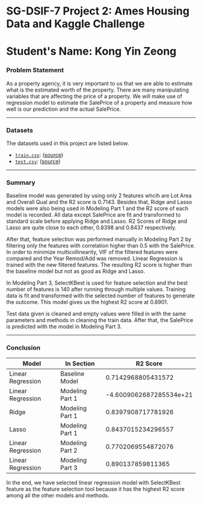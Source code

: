 # SG-DSIF-7 Project 2: Ames Housing Data and Kaggle Challenge
# Student's Name: Kong Yin Zeong

### Problem Statement

As a property agency, it is very important to us that we are able to estimate what is the estimated worth of the property. There are many manipulating variables that are affecting the price of a property. We will make use of regression model to estimate the SalePrice of a property and measure how well is our prediction and the actual SalePrice.

---

### Datasets

The datasets used in this project are listed below.

* [`train.csv`](./datasets/train.csv): ([source](https://www.kaggle.com/competitions/dsi-us-11-project-2-regression-challenge/data?select=train.csv))
* [`test.csv`](./datasets/test.csv): ([source](https://www.kaggle.com/competitions/dsi-us-11-project-2-regression-challenge/data?select=test.csv))

---

### Summary

Baseline model was generated by using only 2 features whcih are Lot Area and Overall Qual and the R2 score is 0.7143.
Besides that, Ridge and Lasso models were also being used in Modeling Part 1 and the R2 score of each model is recorded. All data except SalePrice are fit and transformed to standard scale before applying Ridge and Lasso. R2 Scores of Ridge and Lasso are quite close to each other, 0.8398 and 0.8437 respectively.

After that, feature selection was performed manually in Modeling Part 2 by filtering only the features with correlation higher than 0.5 with the SalePrice. In order to minimize multicollinearity, VIF of the filtered features were compared and the Year Remod/Add was removed. Linear Regression is trained with the new filtered features. The resulting R2 score is higher than the baseline model but not as good as Ridge and Lasso.

In Modeling Part 3, SelectKBest is used for feature selection and the best number of features is 140 after running through multiple values. Training data is fit and transformed with the selected number of features to generate the outcome. This model gives us the highest R2 score at 0.8901.

Test data given is cleaned and empty values were filled in with the same parameters and methods in cleaning the train data. After that, the SalePrice is predicted with the model in Modeling Part 3.

---

### Conclusion

|Model|In Section|R2 Score|
|---|---|---|
|Linear Regression|Baseline Model|0.7142968805431572|
|Linear Regression|Modeling Part 1|-4.6009062687285534e+21|
|Ridge|Modeling Part 1|0.8397908717781926|
|Lasso|Modeling Part 1|0.8437015234296557|
|Linear Regression|Modeling Part 2|0.7702069554872076|
|Linear Regression|Modeling Part 3|0.890137859811365|

In the end, we have selected linear regression model with SelectKBest feature as the feature selection tool because it has the highest R2 score among all the other models and methods.

